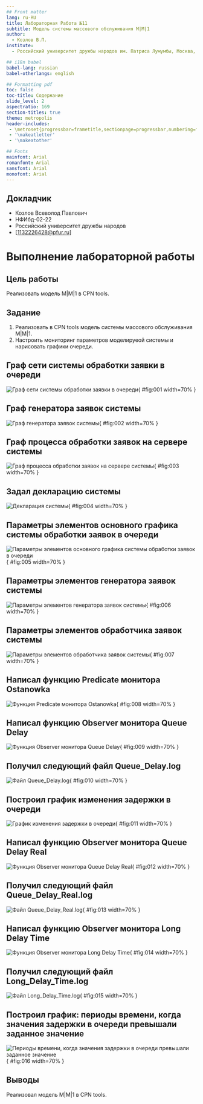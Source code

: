 ```yaml
---
## Front matter
lang: ru-RU
title: Лабораторная Работа №11
subtitle: Модель системы массового обслуживания M|M|1
author:
  - Козлов В.П.
institute:
  - Российский университет дружбы народов им. Патриса Лумумбы, Москва, Россия

## i18n babel
babel-lang: russian
babel-otherlangs: english

## Formatting pdf
toc: false
toc-title: Содержание
slide_level: 2
aspectratio: 169
section-titles: true
theme: metropolis
header-includes:
 - \metroset{progressbar=frametitle,sectionpage=progressbar,numbering=fraction}
 - '\makeatletter'
 - '\makeatother'

## Fonts
mainfont: Arial
romanfont: Arial
sansfont: Arial
monofont: Arial
---
```



## Докладчик


  * Козлов Всеволод Павлович
  * НФИбд-02-22
  * Российский университет дружбы народов
  * [1132226428@pfur.ru]
  
# Выполнение лабораторной работы

## Цель работы

Реализовать модель M|M|1 в CPN tools.

## Задание

1. Реализовать в CPN tools модель системы массового обслуживания M|M|1.
2. Настроить мониторинг параметров моделируеой системы и нарисовать графики очереди.

## Граф сети системы обработки заявки в очереди

![Граф сети системы обработки заявки в очереди](image/1.png){ #fig:001 width=70% }

## Граф генератора заявок системы

![Граф генератора заявок системы](image/2.png){ #fig:002 width=70% }

## Граф процесса обработки заявок на сервере системы

![Граф процесса обработки заявок на сервере системы](image/3.png){ #fig:003 width=70% }

## Задал декларацию системы

![Декларация системы](image/4.png){ #fig:004 width=70% }

## Параметры элементов основного графика системы обработки заявок в очереди

![Параметры элементов основного графика системы обработки заявок в очереди](image/5.png){ #fig:005 width=70% }

## Параметры элементов генератора заявок системы

![Параметры элементов генератора заявок системы](image/6.png){ #fig:006 width=70% }

## Параметры элементов обработчика заявок системы

![Параметры элементов обработчика заявок системы](image/7.png){ #fig:007 width=70% }

## Написал функцию Predicate монитора Ostanowka

![Функция Predicate монитора Ostanowka](image/8.png){ #fig:008 width=70% }

## Написал функцию Observer монитора Queue Delay

![Функция Observer монитора Queue Delay](image/9.png){ #fig:009 width=70% }

## Получил следующий файл Queue_Delay.log

![Файл Queue_Delay.log](image/10.png){ #fig:010 width=70% }

## Построил график изменения задержки в очереди

![График изменения задержки в очереди](image/11.png){ #fig:011 width=70% }

## Написал функцию Observer монитора Queue Delay Real

![Функция Observer монитора Queue Delay Real](image/12.png){ #fig:012 width=70% }

## Получил следующий файл Queue_Delay_Real.log

![Файл Queue_Delay_Real.log](image/13.png){ #fig:013 width=70% }

## Написал функцию Observer монитора Long Delay Time

![Функция Observer монитора Long Delay Time](image/14.png){ #fig:014 width=70% }

## Получил следующий файл Long_Delay_Time.log

![Файл Long_Delay_Time.log](image/15.png){ #fig:015 width=70% }

## Построил график: периоды времени, когда значения задержки в очереди превышали заданное значение

![Периоды времени, когда значения задержки в очереди превышали заданное значение](image/16.png){ #fig:016 width=70% }

## Выводы

Реализовал модель M|M|1 в CPN tools.